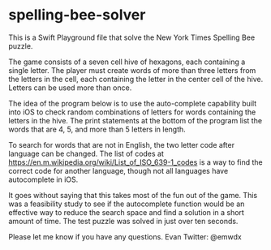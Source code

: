# spelling-bee-solver
This is a Swift Playground file that solve the New York Times Spelling Bee puzzle. 

The game consists of a seven cell hive of hexagons, each containing a single letter. The player must create words of more than three letters from the letters in the cell, each containing the letter in the center cell of the hive. Letters can be used more than once. 
 
 The idea of the program below is to use the auto-complete capability built into iOS to check random combinations of letters for words containing the letters in the hive. The print statements at the bottom of the program list the words that are 4, 5, and more than 5 letters in length. 
 
 To search for words that are not in English, the two letter code after language can be changed. The list of codes at https://en.m.wikipedia.org/wiki/List_of_ISO_639-1_codes is a way to find the correct code for another language, though not all languages have autocomplete in iOS.
 
 It goes without saying that this takes most of the fun out of the game. This was a feasibility study to see if the autocomplete function would be an effective way to reduce the search space and find a solution in a short amount of time. The test puzzle was solved in just over ten seconds.
 
 Please let me know if you have any questions.
 Evan
 Twitter: @emwdx
 
